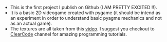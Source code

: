 - This is the first project I publish on Github (I AM PRETTY EXCITED !!).
- It is a basic 2D videogame created  with pygame (it should be intend as an experiment in order to understand basic pyagme mechanics and not as an actual game).
- The textures are all taken from  this [video][def2]. I suggest you checkout to [ClearCode][def] channel for amazing programming tutorials.

[def]: https://www.youtube.com/@ClearCode
[def2]: https://youtu.be/AY9MnQ4x3zk?si=T36nZzjMB8mttbCd
